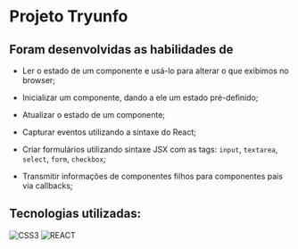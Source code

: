 # Projeto Tryunfo

## Foram desenvolvidas as habilidades de

  * Ler o estado de um componente e usá-lo para alterar o que exibimos no browser;

  * Inicializar um componente, dando a ele um estado pré-definido;

  * Atualizar o estado de um componente;

  * Capturar eventos utilizando a sintaxe do React;

  * Criar formulários utilizando sintaxe JSX com as tags: `input`, `textarea`, `select`, `form`, `checkbox`;

  * Transmitir informações de componentes filhos para componentes pais via callbacks;

## Tecnologias utilizadas:
![CSS3](https://img.shields.io/badge/CSS3-1572B6?style=for-the-badge&logo=css3&logoColor=white)
![REACT](https://img.shields.io/badge/React-20232A?style=for-the-badge&logo=react&logoColor=61DAFB)